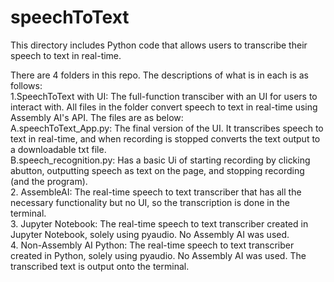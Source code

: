 # speechToText
This directory includes Python code that allows users to transcribe their speech to text in real-time.

There are 4 folders in this repo. The descriptions of what is in each is as follows:
<br>
1.SpeechToText with UI: The full-function transciber with an UI for users to interact with. All files in the folder convert speech to text in real-time using Assembly AI's API. The files are as below: <br>
  A.speechToText_App.py: The final version of the UI. It transcribes speech to text in real-time, and when recording is stopped converts the text output to a downloadable txt file. <br>
  B.speech_recognition.py: Has a basic Ui of starting recording by clicking abutton, outputting speech as text on the page, and stopping recording (and the program). <br>
2. AssembleAI: The real-time speech to text transcriber that has all the necessary functionality but no UI, so the transcription is done in the terminal.<br>
3. Jupyter Notebook: The real-time speech to text transcriber created in Jupyter Notebook, solely using pyaudio. No Assembly AI was used.<br>
4. Non-Assembly AI Python: The real-time speech to text transcriber created in Python, solely using pyaudio. No Assembly AI was used. The transcribed text is output onto the terminal.<br>
